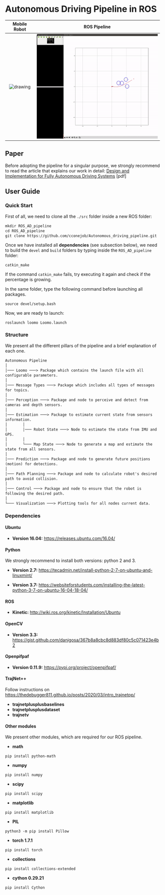 # Autonomous Driving Pipeline in ROS

<center>

Mobile Robot                |  ROS Pipeline
:-------------------------: |:-------------------------:
<img src="./src/control/Images/3_Obstacles_2.gif" alt="drawing" width="250"/> | <img src="./src/control/Images/3_Obstacles_1.gif" alt="drawing" width="500"/>

</center>

## Paper
Before adopting the pipeline for a singular purpose, we strongly recommend to read the article that explains our work in detail:
[Design and Implementation for Fully Autonomous Driving Systems](/Design_and_Implementation_for_Fully_Autonomous_Driving_Systems.pdf) [pdf]


## User Guide

### Quick Start

First of all, we need to clone all the ```./src``` folder inside a new ROS folder:

```shell
mkdir ROS_AD_pipeline
cd ROS_AD_pipeline
git clone https://github.com/cconejob/Autonomous_driving_pipeline.git
```

Once we have installed all **dependencies** (see subsection below), we need to build the ```devel``` and ```build``` folders by typing inside the ```ROS_AD_pipeline``` folder:

```shell
catkin_make
```

If the command ```catkin_make``` fails, try executing it again and check if the percentage is growing.

In the same folder, type the following command before launching all packages.

```shell
source devel/setup.bash
```

Now, we are ready to launch:

```shell
roslaunch loomo Loomo.launch
```

### Structure

We present all the different pillars of the pipeline and a brief explanation of each one.

```
Autonomous Pipeline
│
│─── Loomo ───> Package which contains the launch file with all configurable parameters.
│
│─── Message Types ───> Package which includes all types of messages for topics.
│
│─── Perception ───> Package and node to perceive and detect from cameras and depth sensors.
│
│─── Estimation ───> Package to estimate current state from sensors information.
│       │
│       │─── Robot State ───> Node to estimate the state from IMU and GPS.
│       │
│       └─── Map State ───> Node to generate a map and estimate the state from all sensors.
│
│─── Prediction ───> Package and node to generate future positions (motion) for detections.
│
│─── Path Planning ───> Package and node to calculate robot's desired path to avoid collision.
│
│─── Control ───> Package and node to ensure that the robot is following the desired path.
│
└─── Visualization ───> Plotting tools for all nodes current data.
```

### Dependencies

#### Ubuntu

* **Version 16.04:** https://releases.ubuntu.com/16.04/

#### Python

We strongly recommend to install both versions: python 2 and 3.

* **Version 2.7:** https://tecadmin.net/install-python-2-7-on-ubuntu-and-linuxmint/

* **Version 3.7:** https://websiteforstudents.com/installing-the-latest-python-3-7-on-ubuntu-16-04-18-04/

#### ROS

* **Kinetic:** http://wiki.ros.org/kinetic/Installation/Ubuntu

#### OpenCV

* **Version 3.3:** https://gist.github.com/danigosa/367b8a8cbc8d883df80c5c071423e4b2

#### Openpifpaf

* **Version 0.11.9:** https://pypi.org/project/openpifpaf/

#### TrajNet++
Follow instructions on https://thedebugger811.github.io/posts/2020/03/intro_trajnetpp/

* **trajnetplusplusbaselines**
* **trajnetplusplusdataset**
* **trajnetv**

#### Other modules

We present other modules, which are required for our ROS pipeline.

* **math**

```shell
pip install python-math
```

* **numpy**

```shell
pip install numpy
```

* **scipy**

```shell
pip install scipy
```

* **matplotlib**

```shell
pip install matplotlib
```

* **PIL**

```shell
python3 -m pip install Pillow
```

* **torch 1.7.1**

```shell
pip install torch
```

* **collections**

```shell
pip install collections-extended
```

* **cython 0.29.21** 

```shell
pip install Cython
```